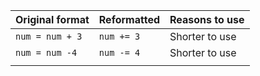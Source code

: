 | Original format | Reformatted | Reasons to use |
|-----------------|-------------|----------------|
| `num = num + 3` | `num += 3`  | Shorter to use |
| `num = num -4`  | `num -= 4`  | Shorter to use |
|                 |             |                |